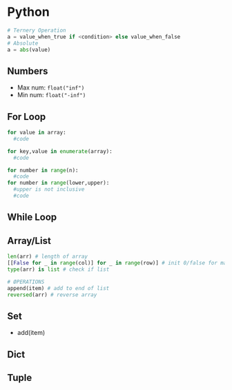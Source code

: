 # Python
```python
# Ternery Operation
a = value_when_true if <condition> else value_when_false
# Absolute
a = abs(value)
```
## Numbers
- Max num: `float("inf")`
- Min num: `float("-inf")`

## For Loop
```python
for value in array:
  #code
```
```python
for key,value in enumerate(array):
  #code
```
```python
for number in range(n):
  #code
for number in range(lower,upper):
  #upper is not inclusive
  #code
```

## While Loop

## Array/List
```python
len(arr) # length of array
[[False for _ in range(col)] for _ in range(row)] # init 0/false for matrix
type(arr) is list # check if list

# ØPERATIONS
append(item) # add to end of list
reversed(arr) # reverse array
```

## Set
- add(item)

## Dict

## Tuple